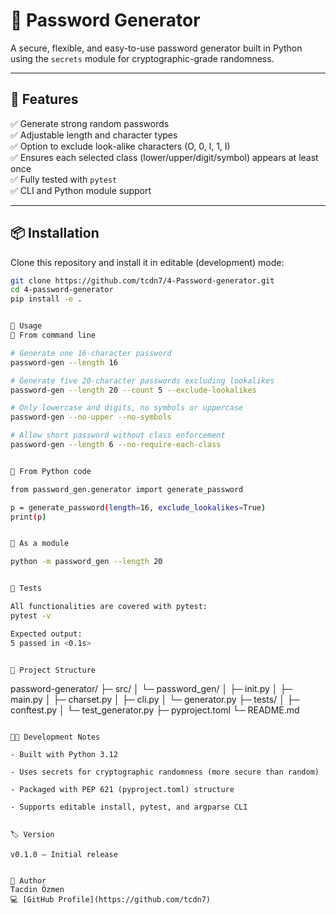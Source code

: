 # 🔐 Password Generator

A secure, flexible, and easy-to-use password generator built in Python using the `secrets` module for cryptographic-grade randomness.

---

## 🚀 Features

✅ Generate strong random passwords  
✅ Adjustable length and character types  
✅ Option to exclude look-alike characters (O, 0, l, 1, I)  
✅ Ensures each selected class (lower/upper/digit/symbol) appears at least once  
✅ Fully tested with `pytest`  
✅ CLI and Python module support

---

## 📦 Installation

Clone this repository and install it in editable (development) mode:

```bash
git clone https://github.com/tcdn7/4-Password-generator.git
cd 4-password-generator
pip install -e .


🧠 Usage
🔸 From command line

# Generate one 16-character password
password-gen --length 16

# Generate five 20-character passwords excluding lookalikes
password-gen --length 20 --count 5 --exclude-lookalikes

# Only lowercase and digits, no symbols or uppercase
password-gen --no-upper --no-symbols

# Allow short password without class enforcement
password-gen --length 6 --no-require-each-class


🔸 From Python code

from password_gen.generator import generate_password

p = generate_password(length=16, exclude_lookalikes=True)
print(p)


🔸 As a module

python -m password_gen --length 20


🧪 Tests

All functionalities are covered with pytest:
pytest -v

Expected output:
5 passed in <0.1s>


🧰 Project Structure

```
password-generator/
├─ src/
│ └─ password_gen/
│ ├─ init.py
│ ├─ main.py
│ ├─ charset.py
│ ├─ cli.py
│ └─ generator.py
├─ tests/
│ ├─ conftest.py
│ └─ test_generator.py
├─ pyproject.toml
└─ README.md
```

🧑‍💻 Development Notes

- Built with Python 3.12

- Uses secrets for cryptographic randomness (more secure than random)

- Packaged with PEP 621 (pyproject.toml) structure

- Supports editable install, pytest, and argparse CLI


🏷️ Version

v0.1.0 – Initial release


👤 Author
Tacdin Özmen
💻 [GitHub Profile](https://github.com/tcdn7)

